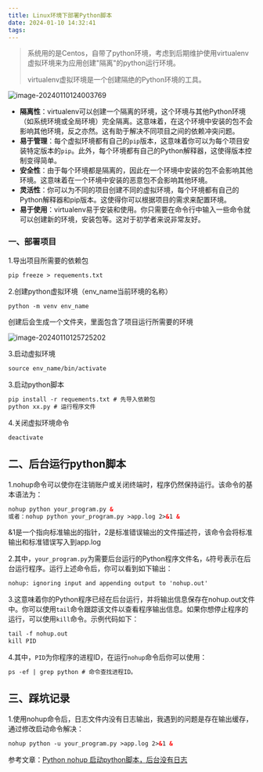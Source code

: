 ```yaml
---
title: Linux环境下部署Python脚本
date: 2024-01-10 14:32:41
tags:
---
```


> 系统用的是Centos，自带了python环境，考虑到后期维护使用virtualenv虚拟环境来为应用创建"隔离"的python运行环境。
>
> virtualenv虚拟环境是一个创建隔绝的Python环境的工具。

![image-20240110124003769](https://ruiyeclub.oss-cn-shenzhen.aliyuncs.com/picgo/image-20240110124003769.png)

- **隔离性**：virtualenv可以创建一个隔离的环境，这个环境与其他Python环境（如系统环境或全局环境）完全隔离。这意味着，在这个环境中安装的包不会影响其他环境，反之亦然。这有助于解决不同项目之间的依赖冲突问题。
- **易于管理**：每个虚拟环境都有自己的`pip`版本，这意味着你可以为每个项目安装特定版本的`pip`。此外，每个环境都有自己的Python解释器，这使得版本控制变得简单。
- **安全性**：由于每个环境都是隔离的，因此在一个环境中安装的包不会影响其他环境。这意味着在一个环境中安装的恶意包不会影响其他环境。
- **灵活性**：你可以为不同的项目创建不同的虚拟环境，每个环境都有自己的Python解释器和pip版本。这使得你可以根据项目的需求来配置环境。
- **易于使用**：virtualenv易于安装和使用。你只需要在命令行中输入一些命令就可以创建新的环境，安装包等。这对于初学者来说非常友好。



### 一、部署项目


1.导出项目所需要的依赖包

```xml
pip freeze > requements.txt
```

2.创建python虚拟环境（env_name当前环境的名称）

```xml
python -m venv env_name
```

创建后会生成一个文件夹，里面包含了项目运行所需要的环境

![image-20240110125725202](https://ruiyeclub.oss-cn-shenzhen.aliyuncs.com/picgo/image-20240110125725202.png)

3.启动虚拟环境

```xml
source env_name/bin/activate
```

3.启动python脚本

```xml
pip install -r requements.txt # 先导入依赖包
python xx.py # 运行程序文件
```

4.关闭虚拟环境命令

```xml
deactivate
```



## 二、后台运行python脚本

1.nohup命令可以使你在注销账户或关闭终端时，程序仍然保持运行。该命令的基本语法为：

```xml
nohup python your_program.py &
或者：nohup python your_program.py >app.log 2>&1 &
```

&1是一个指向标准输出的指针，2是标准错误输出的文件描述符，该命令会将标准输出和标准错误写入到app.log

2.其中，`your_program.py`为需要后台运行的Python程序文件名，`&`符号表示在后台运行程序。运行上述命令后，你可以看到如下输出：

```xml
nohup: ignoring input and appending output to 'nohup.out'
```

3.这意味着你的Python程序已经在后台运行，并将输出信息保存在nohup.out文件中。你可以使用`tail`命令跟踪该文件以查看程序输出信息。如果你想停止程序的运行，可以使用`kill`命令。示例代码如下：

```xml
tail -f nohup.out
kill PID
```

4.其中，`PID`为你程序的进程ID，在运行`nohup`命令后你可以使用：

```xml
ps -ef | grep python # 命令查找进程ID。
```



## 三、踩坑记录

1.使用nohup命令后，日志文件内没有日志输出，我遇到的问题是存在输出缓存，通过修改启动命令解决：

```xml
nohup python -u your_program.py >app.log 2>&1 &
```

参考文章：[Python nohup 启动python脚本，后台没有日志](https://blog.csdn.net/xunfengdumo/article/details/132448270)